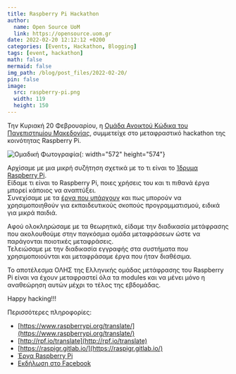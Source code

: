 ```yaml
---
title: Raspberry Pi Hackathon
author:
  name: Open Source UoM
  link: https://opensource.uom.gr
date: 2022-02-20 12:12:12 +0200
categories: [Events, Hackathon, Blogging]
tags: [event, hackathon]
math: false
mermaid: false
img_path: /blog/post_files/2022-02-20/
pin: false
image:
  src: raspberry-pi.png
  width: 119
  height: 150
---
```



Την Κυριακή 20 Φεβρουαρίου, η [Ομάδα Ανοικτού Κώδικα του Πανεπιστημίου Μακεδονίας](http://opensource.uom.gr), συμμετείχε στο μεταφραστικό hackathon της κοινότητας Raspberry Pi.

![Ομαδική Φωτογραφία](raspi-hackathon.png){: width="572" height="574"}

Αρχίσαμε με μια μικρή συζήτηση σχετικά με το τι είναι το [Ίδρυμα Raspberry Pi](https://en.wikipedia.org/wiki/Raspberry_Pi_Foundation).  
Είδαμε τι είναι το Raspberry Pi, ποιες χρήσεις του και τι πιθανά έργα μπορεί κάποιος να αναπτύξει.  
Συνεχίσαμε με τα [έργα που υπάρχουν](https://projects.raspberrypi.org/) και πως μπορούν να χρησιμοποιηθούν για εκπαιδευτικούς σκοπούς προγραμματισμού, ειδικά για μικρά παιδιά.  

Αφού ολοκληρώσαμε με τα θεωρητικά, είδαμε την διαδικασία μετάφρασης που ακολουθούμε στην παγκόσμια ομάδα μεταφράσεων ώστε να παράγονται ποιοτικές μεταφράσεις.  
Τελειώσαμε με την διαδικασία εγγραφής στα συστήματα που χρησιμοποιούνται και μεταφράσαμε έργα που ήταν διαθέσιμα.  

Το αποτέλεσμα ΟΛΗΣ της Ελληνικής ομάδας μετάφρασης του Raspberry Pi είναι να έχουν μεταφραστεί όλα τα modules και να μένει μόνο η αναθεώρηση αυτών μέχρι το τέλος της εβδομάδας.

Happy hacking!!!

Περισσότερες πληροφορίες:
* [https://www.raspberrypi.org/translate/](https://www.raspberrypi.org/translate/)  
* [http://rpf.io/translate](http://rpf.io/translate)  
* [https://raspigr.gitlab.io/](https://raspigr.gitlab.io/)  
* [Έργα Raspberry Pi](https://projects.raspberrypi.org/)  
* [Εκδήλωση στο Facebook](https://fb.me/e/2beNMQ4l8)

